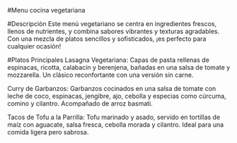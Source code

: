 #Menu cocina vegetariana

#Descripción
Este menú vegetariano se centra en ingredientes frescos, llenos de nutrientes, y combina sabores vibrantes y texturas agradables. Con una mezcla de platos sencillos y sofisticados, ¡es perfecto para cualquier ocasión!

#Platos Principales
Lasagna Vegetariana: Capas de pasta rellenas de espinacas, ricotta, calabacín y berenjena, bañadas en una salsa de tomate y mozzarella. Un clásico reconfortante con una versión sin carne.

Curry de Garbanzos: Garbanzos cocinados en una salsa de tomate con leche de coco, espinacas, jengibre, ajo, cebolla y especias como cúrcuma, comino y cilantro. Acompañado de arroz basmati.

Tacos de Tofu a la Parrilla: Tofu marinado y asado, servido en tortillas de maíz con aguacate, salsa fresca, cebolla morada y cilantro. Ideal para una comida ligera pero sabrosa.


